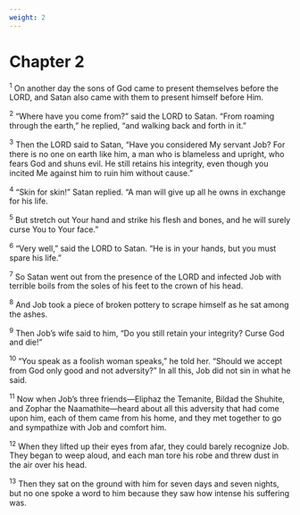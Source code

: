 ```yaml
---
weight: 2
---
```


# Chapter 2

<sup>1</sup> On another day the sons of God came to present themselves before the LORD, and Satan also came with them to present himself before Him. 

<sup>2</sup> “Where have you come from?” said the LORD to Satan. “From roaming through the earth,” he replied, “and walking back and forth in it.” 

<sup>3</sup> Then the LORD said to Satan, “Have you considered My servant Job? For there is no one on earth like him, a man who is blameless and upright, who fears God and shuns evil. He still retains his integrity, even though you incited Me against him to ruin him without cause.” 

<sup>4</sup> “Skin for skin!” Satan replied. “A man will give up all he owns in exchange for his life. 

<sup>5</sup> But stretch out Your hand and strike his flesh and bones, and he will surely curse You to Your face.” 

<sup>6</sup> “Very well,” said the LORD to Satan. “He is in your hands, but you must spare his life.” 

<sup>7</sup> So Satan went out from the presence of the LORD and infected Job with terrible boils from the soles of his feet to the crown of his head. 

<sup>8</sup> And Job took a piece of broken pottery to scrape himself as he sat among the ashes. 

<sup>9</sup> Then Job’s wife said to him, “Do you still retain your integrity? Curse God and die!” 

<sup>10</sup> “You speak as a foolish woman speaks,” he told her. “Should we accept from God only good and not adversity?” In all this, Job did not sin in what he said. 

<sup>11</sup> Now when Job’s three friends—Eliphaz the Temanite, Bildad the Shuhite, and Zophar the Naamathite—heard about all this adversity that had come upon him, each of them came from his home, and they met together to go and sympathize with Job and comfort him. 

<sup>12</sup> When they lifted up their eyes from afar, they could barely recognize Job. They began to weep aloud, and each man tore his robe and threw dust in the air over his head. 

<sup>13</sup> Then they sat on the ground with him for seven days and seven nights, but no one spoke a word to him because they saw how intense his suffering was. 


